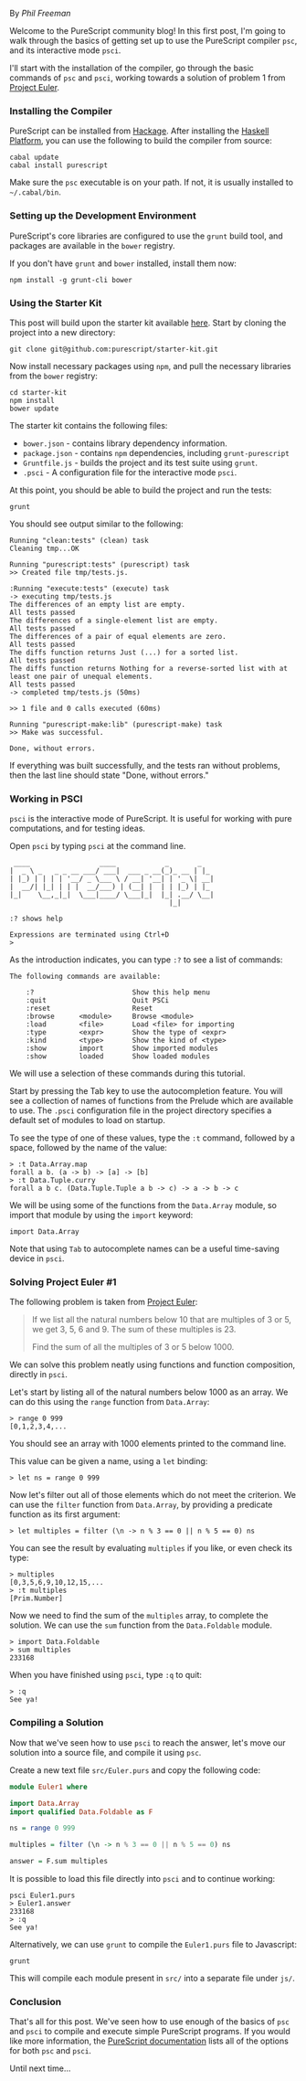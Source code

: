 By _Phil Freeman_

Welcome to the PureScript community blog! In this first post, I'm going to walk through the basics of getting set up to use the PureScript compiler `psc`, and its interactive mode `psci`.

I'll start with the installation of the compiler, go through the basic commands of `psc` and `psci`, working towards a solution of problem 1 from [Project Euler](http://projecteuler.net/problem=1).

### Installing the Compiler

PureScript can be installed from [Hackage](http://hackage.haskell.org/package/purescript). After installing the [Haskell Platform](http://www.haskell.org/platform), you can use the following to build the compiler from source:

    cabal update
    cabal install purescript

Make sure the `psc` executable is on your path. If not, it is usually installed to `~/.cabal/bin`.

### Setting up the Development Environment

PureScript's core libraries are configured to use the `grunt` build tool, and packages are available in the `bower` registry.

If you don't have `grunt` and `bower` installed, install them now:

    npm install -g grunt-cli bower

### Using the Starter Kit

This post will build upon the starter kit available [here](http://github.com/purescript/starter-kit). Start by cloning the project into a new directory:

    git clone git@github.com:purescript/starter-kit.git

Now install necessary packages using `npm`, and pull the necessary libraries from the `bower` registry:

    cd starter-kit
    npm install
    bower update

The starter kit contains the following files:

- `bower.json` - contains library dependency information.
- `package.json` - contains `npm` dependencies, including `grunt-purescript`
- `Gruntfile.js` - builds the project and its test suite using `grunt`.
- `.psci` - A configuration file for the interactive mode `psci`.

At this point, you should be able to build the project and run the tests:

    grunt

You should see output similar to the following:

    Running "clean:tests" (clean) task
    Cleaning tmp...OK

    Running "purescript:tests" (purescript) task
    >> Created file tmp/tests.js.

    :Running "execute:tests" (execute) task
    -> executing tmp/tests.js
    The differences of an empty list are empty.
    All tests passed
    The differences of a single-element list are empty.
    All tests passed
    The differences of a pair of equal elements are zero.
    All tests passed
    The diffs function returns Just (...) for a sorted list.
    All tests passed
    The diffs function returns Nothing for a reverse-sorted list with at least one pair of unequal elements.
    All tests passed
    -> completed tmp/tests.js (50ms)

    >> 1 file and 0 calls executed (60ms)

    Running "purescript-make:lib" (purescript-make) task
    >> Make was successful.

    Done, without errors.

If everything was built successfully, and the tests ran without problems, then the last line should state "Done, without errors."

### Working in PSCI

`psci` is the interactive mode of PureScript. It is useful for working with pure computations, and for testing ideas.

Open `psci` by typing `psci` at the command line.

     ____                 ____            _       _   
    |  _ \ _   _ _ __ ___/ ___|  ___ _ __(_)_ __ | |_ 
    | |_) | | | | '__/ _ \___ \ / __| '__| | '_ \| __|
    |  __/| |_| | | |  __/___) | (__| |  | | |_) | |_ 
    |_|    \__,_|_|  \___|____/ \___|_|  |_| .__/ \__|
                                           |_|        
    
    :? shows help

    Expressions are terminated using Ctrl+D
    >

As the introduction indicates, you can type `:?` to see a list of commands:

    The following commands are available:
    
        :?                        Show this help menu
        :quit                     Quit PSCi
        :reset                    Reset
        :browse      <module>     Browse <module>
        :load        <file>       Load <file> for importing
        :type        <expr>       Show the type of <expr>
        :kind        <type>       Show the kind of <type>
        :show        import       Show imported modules
        :show        loaded       Show loaded modules

We will use a selection of these commands during this tutorial.

Start by pressing the Tab key to use the autocompletion feature. You will see a collection of names of functions from the Prelude which are available to use. The `.psci` configuration file in the project directory specifies a default set of modules to load on startup.

To see the type of one of these values, type the `:t` command, followed by a space, followed by the name of the value:

    > :t Data.Array.map
    forall a b. (a -> b) -> [a] -> [b]
    > :t Data.Tuple.curry
    forall a b c. (Data.Tuple.Tuple a b -> c) -> a -> b -> c

We will be using some of the functions from the `Data.Array` module, so import that module by using the `import` keyword:

    import Data.Array

Note that using `Tab` to autocomplete names can be a useful time-saving device in `psci`.

### Solving Project Euler #1

The following problem is taken from [Project Euler](http://projecteuler.net/problem=1):
 
> If we list all the natural numbers below 10 that are multiples of 3 or 5, we get 3, 5, 6 and 9. The sum of these multiples is 23.
>
> Find the sum of all the multiples of 3 or 5 below 1000.

We can solve this problem neatly using functions and function composition, directly in `psci`.

Let's start by listing all of the natural numbers below 1000 as an array. We can do this using the `range` function from `Data.Array`:

    > range 0 999
    [0,1,2,3,4,...

You should see an array with 1000 elements printed to the command line.

This value can be given a name, using a `let` binding:

    > let ns = range 0 999

Now let's filter out all of those elements which do not meet the criterion. We can use the `filter` function from `Data.Array`, by providing a predicate function as its first argument:

    > let multiples = filter (\n -> n % 3 == 0 || n % 5 == 0) ns

You can see the result by evaluating `multiples` if you like, or even check its type:

    > multiples
    [0,3,5,6,9,10,12,15,...
    > :t multiples
    [Prim.Number]

Now we need to find the sum of the `multiples` array, to complete the solution. We can use the `sum` function from the `Data.Foldable` module.

    > import Data.Foldable
    > sum multiples
    233168

When you have finished using `psci`, type `:q` to quit:

    > :q
    See ya!

### Compiling a Solution

Now that we've seen how to use `psci` to reach the answer, let's move our solution into a source file, and compile it using `psc`.

Create a new text file `src/Euler.purs` and copy the following code:

``` haskell
module Euler1 where

import Data.Array
import qualified Data.Foldable as F

ns = range 0 999

multiples = filter (\n -> n % 3 == 0 || n % 5 == 0) ns

answer = F.sum multiples
```

It is possible to load this file directly into `psci` and to continue working:

    psci Euler1.purs
    > Euler1.answer
    233168
    > :q
    See ya!

Alternatively, we can use `grunt` to compile the `Euler1.purs` file to Javascript:

    grunt

This will compile each module present in `src/` into a separate file under `js/`.

### Conclusion

That's all for this post. We've seen how to use enough of the basics of `psc` and `psci` to compile and execute simple PureScript programs. If you would like more information, the [PureScript documentation](http://docs.purescript.org) lists all of the options for both `psc` and `psci`.

Until next time\...